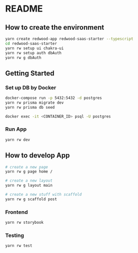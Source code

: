 # README
## How to create the environment
```sh
yarn create redwood-app redwood-saas-starter --typescript
cd redwood-saas-starter
yarn rw setup ui chakra-ui
yarn rw setup auth dbAuth
yarn rw g dbAuth
```

## Getting Started
### Set up DB by Docker
```sh
docker-compose run -p 5432:5432 -d postgres
yarn rw prisma migrate dev
yarn rw prisma db seed

docker exec -it <CONTAINER_ID> psql -U postgres
```

### Run App
```sh
yarn rw dev
```

## How to develop App
```sh
# create a new page
yarn rw g page home /

# create a new layout
yarn rw g layout main

# create a new stuff with scaffold
yarn rw g scaffold post
```

### Frontend
```sh
yarn rw storybook
```

### Testing
```sh
yarn rw test
```
